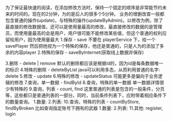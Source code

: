 为了保证最快速的阅读，在添加修改方法时，保持一个固定的顺序是非常能节约未来的时间的。现在的2分钟，为的是后人的很多个5分钟。
业务的增删改查一般都包含普通的操作(update)，与特殊的操作(updateByAdmin)。以修改为例，除了最直接的修改数据值，还可以是使用量最高的修改，最直接修改的数据的是管理员，而使用量最高的会是用户，用户很可能不能修改某些值，但这个普通的权利应留给用户，因为使用量最大
1.保存 - save
	不要在 playerService 下，给一个 savePlayer 然后把他视为一个特殊的保存，他还是普通的，只是人为的添加了多余的内容player
2.特殊的保存 - saveByInternet(获取线上数据并保存)

3.删除 - delete | remove
	默认的删除都应该是根据id的，因为id是每条数据唯一的标识
4.特殊的删除 - deleteByList
	java可以利用多态，从而利用普通的名字: delete
5.修改 - update
6.特殊的修改 - updateStatus
	可能更多是偏向于业务逻辑的修改
7.查询，单一数据 - findById
8.查询，特殊的单一数据
	单一数据详情很少有特殊的
9.查询，列表 - count, find
	这里普通的列表是包含的一般条件，分页等，这些都只是普通列表的一部分。同时，当前条件列表下，应附带着相应条件下的数量查询。
	1.数量:
	2.列表:
10.查询，特殊的列表 - countByStore, findByBroken
	比如查询指定账号下拥有的武器
	1.数量:
	2.列表:
11.其他: register, login
